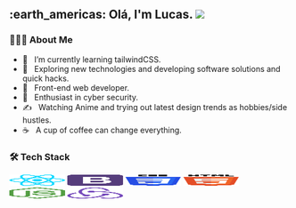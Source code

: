 <h2> :earth_americas: Olá, I'm Lucas. <img src="https://github.com/souvikguria98/souvikguria98/blob/master/Hi.gif" width="25"></h2>

<h3> 👨🏻‍💻 About Me </h3>

- 🔭 &nbsp; I’m currently learning tailwindCSS.
- 🤔 &nbsp; Exploring new technologies and developing software solutions and quick hacks.
- 💼 &nbsp; Front-end web developer.
- 🌱 &nbsp; Enthusiast in cyber security.
- ✍️ &nbsp; Watching Anime and trying out latest design trends as hobbies/side hustles.
- ☕ &nbsp; A cup of coffee can change everything. 

<h3>🛠 Tech Stack</h3>

<img src="/react.svg" width="100" height="20" /> <img src="/bootstrap.svg" width="100" height="20" /> <img src="/css-3.svg" width="100" height="20" /> <img src="/html-5.svg" width="100" height="20" /> <img src="/nodejs-icon.svg" width="100" height="20" /> <img src="/redux.svg" width="100" height="20" />



